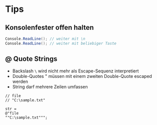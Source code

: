 # Tips

## Konsolenfester offen halten
```csharp
Console.ReadLine(); // weiter mit \n
Console.ReadLine(); // weiter mit beliebiger Taste
```

## @ Quote Strings

* Backslash `\` wird nicht mehr als Escape-Sequenz interpretiert
* Double-Quotes " müssen mit einem zweiten Double-Quote escaped werden
* String darf mehrere Zeilen umfassen

```
// file
// "C:\sample.txt"

str =
@"file
""C:\sample.txt""";
```

